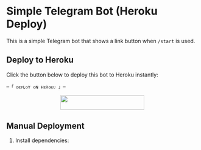 # Simple Telegram Bot (Heroku Deploy)

This is a simple Telegram bot that shows a link button when `/start` is used.

## Deploy to Heroku  
Click the button below to deploy this bot to Heroku instantly:  
  
    ─「 ᴅᴇᴩʟᴏʏ ᴏɴ ʜᴇʀᴏᴋᴜ 」─
</h3>

<p align="center"><a href="https://dashboard.heroku.com/new?template=https://github.com/vishalpandeynkp/SIMPLE_BOT"> <img src="https://img.shields.io/badge/Deploy%20On%20Heroku-black?style=for-the-badge&logo=heroku" width="220" height="38.45"/></a></p>

</p>

## Manual Deployment
1. Install dependencies:
